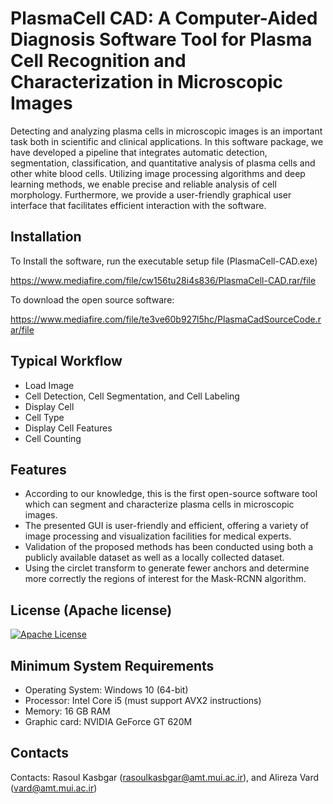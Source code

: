 
# PlasmaCell CAD: A Computer-Aided Diagnosis Software Tool for Plasma Cell Recognition and Characterization in Microscopic Images

Detecting and analyzing plasma cells in microscopic images is an important task both in scientific and clinical applications. In this software package, we have developed a pipeline that integrates automatic detection, segmentation, classification, and quantitative analysis of plasma cells and other white blood cells. Utilizing image processing algorithms and deep learning methods, we enable precise and reliable analysis of cell morphology. Furthermore, we provide a user-friendly graphical user interface that facilitates efficient interaction with the software. 

## Installation

To Install the software, run the executable setup file (PlasmaCell-CAD.exe) 

https://www.mediafire.com/file/cw156tu28i4s836/PlasmaCell-CAD.rar/file

To download the open source software:

https://www.mediafire.com/file/te3ve60b927l5hc/PlasmaCadSourceCode.rar/file

## Typical Workflow

 - Load Image
 - Cell Detection, Cell Segmentation, and Cell Labeling
 - Display Cell
 - Cell Type
 - Display Cell Features
 - Cell Counting

 
## Features

- According to our knowledge, this is the first open-source software tool which can segment and characterize plasma cells in microscopic images.
- The presented GUI is user-friendly and efficient, offering a variety of image processing and visualization facilities for medical experts. 
- Validation of the proposed methods has been conducted using both a publicly available dataset as well as a locally collected dataset. 
- Using the circlet transform to generate fewer anchors and determine more correctly the regions of interest for the Mask-RCNN algorithm.


## License (Apache license)

[![Apache License](https://img.shields.io/badge/License-Apache_2.0-blue.svg)](https://www.apache.org/licenses/LICENSE-2.0)

## Minimum System Requirements


- Operating System: Windows 10 (64-bit)
- Processor: Intel Core i5 (must support AVX2 instructions)
- Memory: 16 GB RAM
- Graphic card: NVIDIA GeForce GT 620M

## Contacts

Contacts: Rasoul Kasbgar (rasoulkasbgar@amt.mui.ac.ir), and Alireza Vard (vard@amt.mui.ac.ir)


